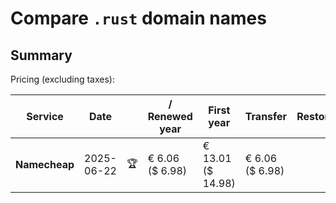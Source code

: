 # Compare `.rust` domain names

## Summary

Pricing (excluding taxes):

| Service | Date |  | / Renewed year | First year | Transfer | Restoration |
|--|--|--|--|--|--|--|
| **Namecheap** | 2025-06-22 | 🏆 | € 6.06<br>($ 6.98) | € 13.01<br>($ 14.98) | € 6.06<br>($ 6.98) |  |
